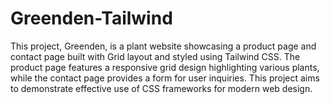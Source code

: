 # Greenden-Tailwind
This project, Greenden, is a plant website showcasing a product page and contact page built with Grid layout and styled using Tailwind CSS. The product page features a responsive grid design highlighting various plants, while the contact page provides a form for user inquiries. This project aims to demonstrate effective use of CSS frameworks for modern web design.
